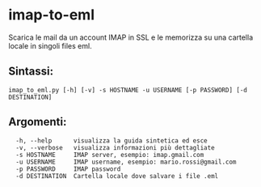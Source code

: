 # imap-to-eml

Scarica le mail da un account IMAP in SSL e le memorizza su una cartella locale in singoli files eml.

## Sintassi:

`imap_to_eml.py [-h] [-v] -s HOSTNAME -u USERNAME [-p PASSWORD] [-d DESTINATION]`

## Argomenti:
```
  -h, --help      visualizza la guida sintetica ed esce
  -v, --verbose   visualizza informazioni più dettagliate
  -s HOSTNAME     IMAP server, esempio: imap.gmail.com
  -u USERNAME     IMAP username, esempio: mario.rossi@gmail.com
  -p PASSWORD     IMAP password
  -d DESTINATION  Cartella locale dove salvare i file .eml
```

  
